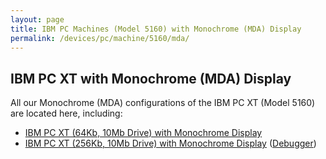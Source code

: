 ```yaml
---
layout: page
title: IBM PC Machines (Model 5160) with Monochrome (MDA) Display
permalink: /devices/pc/machine/5160/mda/
---
```


IBM PC XT with Monochrome (MDA) Display
---

All our Monochrome (MDA) configurations of the IBM PC XT (Model 5160) are located here, including:

* [IBM PC XT (64Kb, 10Mb Drive) with Monochrome Display](/devices/pc/machine/5160/mda/64kb/softkbd/)
* [IBM PC XT (256Kb, 10Mb Drive) with Monochrome Display](/devices/pc/machine/5160/mda/256kb/) ([Debugger](/devices/pc/machine/5160/mda/256kb/debugger/))
